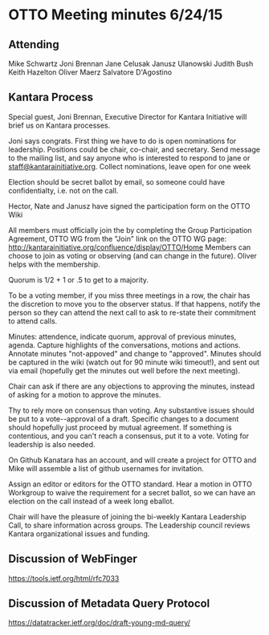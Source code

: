 # OTTO Meeting minutes 6/24/15

## Attending

Mike Schwartz
Joni Brennan
Jane Celusak
Janusz Ulanowski
Judith Bush
Keith Hazelton
Oliver Maerz
Salvatore D'Agostino

## Kantara Process

Special guest, Joni Brennan, Executive Director for Kantara Initiative will 
brief us on Kantara processes.

Joni says congrats. First thing we have to do is open nominations for
leadership. Positions could be chair, co-chair, and secretary. Send
message to the mailing list, and say anyone who is interested to respond to 
jane or staff@kantarainitiative.org. Collect nominations, leave open for one 
week

Election should be secret ballot by email, so someone could have confidentialty,
i.e. not on the call.

Hector, Nate and Janusz have signed the participation form on the OTTO Wiki

All members must officially join the by completing the 
Group Participation Agreement, OTTO WG from the "Join" link on the OTTO
WG page: http://kantarainitiative.org/confluence/display/OTTO/Home
Members can choose to join as voting or observing (and can change in the
future). Oliver helps with the membership.

Quorum is 1/2 + 1 or .5 to get to a majority.

To be a voting member, if you miss three meetings in a row, the chair has 
the discretion to move you to the observer status. If that
happens, notify the person so they can attend the next call to 
ask to re-state their commitment to attend calls.

Minutes: attendence, indicate quorum, approval of previous minutes,
agenda. Capture highlights of the conversations, motions and actions.
Annotate minutes "not-appoved" and change to "approved". Minutes 
should be captured in the wiki (watch out for 90 minute wiki timeout!),
and sent out via email (hopefully get the minutes out well before
the next meeting).

Chair can ask if there are any objections to approving the minutes, 
instead of asking for a motion to approve the minutes.

Thy to rely more on consensus than voting. Any substantive issues
should be put to a vote--approval of a draft. Specific changes to 
a document should hopefully just proceed by mutual agreement. If
something is contentious, and you can't reach a consensus, put it 
to a vote. Voting for leadership is also needed.

On Github Kanatara has an account, and will create a project for OTTO and 
Mike will assemble a list of github usernames for invitation.

Assign an editor or editors for the OTTO standard. Hear a motion in 
OTTO Workgroup to waive the requirement for a secret ballot, so we
can have an election on the call instead of a week long eballot.

Chair will have the pleasure of joining the bi-weekly Kantara Leadership Call,
to share information across groups. The Leadership council reviews Kantara 
organizational issues and funding.

## Discussion of WebFinger
 https://tools.ietf.org/html/rfc7033
 
## Discussion of Metadata Query Protocol
 https://datatracker.ietf.org/doc/draft-young-md-query/

